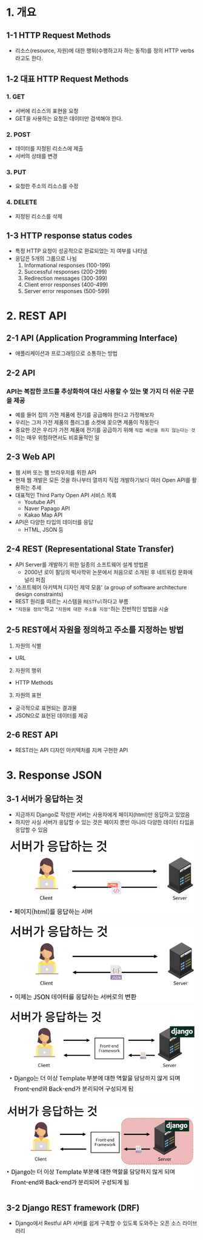 # 1. 개요

## 1-1 HTTP Request Methods
- 리소스(resource, 자원)에 대한 행위(수행하고자 하는 동작)를 정의 HTTP verbs 라고도 한다.

## 1-2 대표 HTTP Request Methods
### 1. GET
  - 서버에 리소스의 표현을 요청
  - GET을 사용하는 요청은 데이터만 검색해야 한다.

### 2. POST
  - 데이터를 지정된 리소스에 제출
  - 서버의 상태를 변경

### 3. PUT
  - 요청한 주소의 리소스를 수정

### 4. DELETE
  - 지정된 리소스를 삭제

## 1-3 HTTP response status codes
- 특정 HTTP 요청이 성공적으로 완료되었는 지 여부를 나타냄
- 응답은 5개의 그룹으로 나뉨
  1. Informational responses (100-199)
  2. Successful responses (200-299)
  3. Redirection messages (300-399)
  4. Client error responses (400-499)
  5. Server error responses (500-599)

# 2. REST API

## 2-1 API (Application Programming Interface)
- 애플리케이션과 프로그래밍으로 소통하는 방법

## 2-2 API
### API는 복잡한 코드를 추상화하여 대신 사용할 수 있는 몇 가지 더 쉬운 구문을 제공
  - 예를 들어 집의 가전 제품에 전기를 공급해야 한다고 가정해보자
  - 우리는 그저 가전 제품의 플러그를 소켓에 꽂으면 제품이 작동한다
  - 중요한 것은 우리가 가전 제품에 전기를 공급하기 위해 `직접 배선을 하지 않는다는 것`
  - 이는 매우 위험하면서도 비효율적인 일

## 2-3 Web API
- 웹 서버 또는 웹 브라우저를 위한 API
- 현재 웹 개발은 모든 것을 하나부터 열까지 직접 개발하기보다 여러 Open API를 활용하는 추세
- 대표적인 Third Party Open API 서비스 목록
  - Youtube API
  - Naver Papago API
  - Kakao Map API
- API은 다양한 타입의 데이터를 응답
  - HTML, JSON 등

## 2-4 REST (Representational State Transfer)
- API Server를 개발하기 위한 일종의 소프트웨어 설계 방법론
  - 2000년 로이 필딩의 박사학위 논문에서 처음으로 소개된 후 네트워킹 문화에 널리 퍼짐
- '소프트웨어 아키텍쳐 디자인 제약 모음' (a group of software architecture design constraints)
- REST 원리를 따르는 시스템을 `RESTful`하다고 부름
- `"자원을 정의"`하고 `"자원에 대한 주소를 지정"`하는 전반적인 방법을 시술

## 2-5 REST에서 자원을 정의하고 주소를 지정하는 방법
1. 자원의 식별
  - URL
2. 자원의 행위
  - HTTP Methods
3. 자원의 표현
  - 궁극적으로 표현되는 결과물
  - JSON으로 표현된 데이터를 제공

## 2-6 REST API
- REST라는 API 디자인 아키텍처를 지켜 구현한 API

# 3. Response JSON
## 3-1 서버가 응답하는 것
- 지금까지 Django로 작성한 서버는 사용자에게 페이지(html)만 응답하고 있었음
- 하지만 사실 서버가 응답할 수 있는 것은 페이지 뿐만 아니라 다양한 데이터 타입을 응답할 수 있음

![response1](./image/response1.png)

![response2](./image/response2.png)

![response3](./image/response3.png)

![response4](./image/response4.png)

## 3-2 Django REST framework (DRF)
- Django에서 Restful API 서버를 쉽게 구축할 수 있도록 도와주는 오픈 소스 라이브러리
